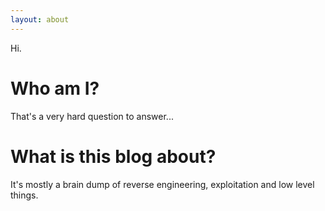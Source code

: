 ```yaml
---
layout: about
---
```


Hi.

# Who am I?

That's a very hard question to answer...

# What is this blog about?

It's mostly a brain dump of reverse engineering, exploitation and low level things.
